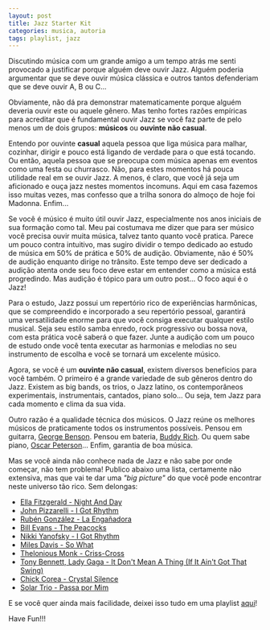 ```yaml
---
layout: post
title: Jazz Starter Kit
categories: musica, autoria
tags: playlist, jazz
---
```


Discutindo música com um grande amigo a um tempo atrás me senti provocado a justificar porque alguém deve ouvir Jazz. Alguém poderia argumentar que se deve ouvir música clássica e outros tantos defenderiam que se deve ouvir A, B ou C... 

Obviamente, não dá pra demonstrar matematicamente porque alguém deveria ouvir este ou aquele gênero. Mas tenho fortes razões empíricas para acreditar que é fundamental ouvir Jazz se você faz parte de pelo menos um de dois grupos: **músicos** ou **ouvinte não casual**. 

Entendo por ouvinte **casual** aquela pessoa que liga música para malhar, cozinhar, dirigir e pouco está ligando de verdade para o que está tocando. Ou então, aquela pessoa que se preocupa com música apenas em eventos como uma festa ou churrasco. Não, para estes momentos há pouca utilidade real em se ouvir Jazz. A menos, é claro, que você já seja um aficionado e ouça jazz nestes momentos incomuns. Aqui em casa fazemos isso muitas vezes, mas confesso que a trilha sonora do almoço de hoje foi Madonna. Enfim...

Se você é músico é muito útil ouvir Jazz, especialmente nos anos iniciais de sua formação como tal. Meu pai costumava me dizer que para ser músico você precisa ouvir muita música, talvez tanto quanto você pratica. Parece um pouco contra intuitivo, mas sugiro dividir o tempo dedicado ao estudo de música em 50% de prática e 50% de audição. Obviamente, não é 50% de audição enquanto dirige no trânsito. Este tempo deve ser dedicado a audição atenta onde seu foco deve estar em entender como a música está progredindo. Mas audição é tópico para um outro post... O foco aqui é o Jazz!

Para o estudo, Jazz possui um repertório rico de experiências harmônicas, que se compreendido e incorporado a seu repertório pessoal, garantirá uma versatilidade enorme para que você consiga executar qualquer estilo musical. Seja seu estilo samba enredo, rock progressivo ou bossa nova, com esta prática você saberá o que fazer. Junte a audição com um pouco de estudo onde você tenta executar as harmonias e melodias no seu instrumento de escolha e você se tornará um excelente músico.

Agora, se você é um **ouvinte não casual**, existem diversos benefícios para você também. O primeiro é a grande variedade de sub gêneros dentro do Jazz. Existem as big bands, os trios, o Jazz latino, os contemporâneos experimentais, instrumentais, cantados, piano solo... Ou seja, tem Jazz para cada momento e clima da sua vida.

Outro razão é a qualidade técnica dos músicos. O Jazz reúne os melhores músicos de praticamente todos os instrumentos possíveis. Pensou em guitarra, [George Benson](http://youtu.be/ergEUxKOkMA?t=34s). Pensou em bateria, [Buddy Rich](http://youtu.be/22XbdIIhhXw). Ou quem sabe piano, [Oscar Peterson](http://youtu.be/NSudlBFrmzI)... Enfim, garantia de boa música.

Mas se você ainda não conhece nada de Jazz e não sabe por onde começar, não tem problema! Publico abaixo uma lista, certamente não extensiva, mas que vai te dar uma *"big picture"* do que você pode encontrar neste universo tão rico. Sem delongas: 

* [Ella Fitzgerald - Night And Day](http://youtu.be/dPd3FJPGDJU)
* [John Pizzarelli - I Got Rhythm](http://youtu.be/OZ5KYc_s4bE)
* [Rubén González - La Engañadora](http://youtu.be/OQmOFcy_HkM)
* [Bill Evans - The Peacocks](http://youtu.be/-BIlJRa-1pw)
* [Nikki Yanofsky - I Got Rhythm](http://youtu.be/QIPNkKEU-u8)
* [Miles Davis - So What](http://youtu.be/zqNTltOGh5c)
* [Thelonious Monk - Criss-Cross ](http://youtu.be/9ie3CQyHaIQ)
* [Tony Bennett, Lady Gaga - It Don't Mean A Thing (If It Ain't Got That Swing)](http://youtu.be/LYfF9VKMp4w)
* [Chick Corea - Crystal Silence ](http://youtu.be/IM40rzqKmZs)
* [Solar Trio - Passa por Mim](http://youtu.be/UpBR9h0z0Ks)

E se você quer ainda mais facilidade, deixei isso tudo em uma playlist [aqui](https://www.youtube.com/playlist?list=PLpKISA5Ys2RlbUIch_93JKClQZgnQzBMt)!

Have Fun!!!
